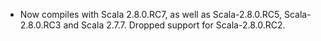 * Now compiles with Scala 2.8.0.RC7, as well as Scala-2.8.0.RC5,
  Scala-2.8.0.RC3 and Scala 2.7.7. Dropped support for Scala-2.8.0.RC2.

[SBT]: http://code.google.com/p/simple-build-tool/

